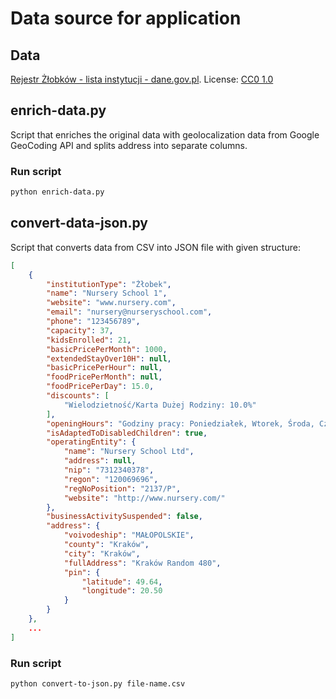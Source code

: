 # Data source for application

## Data

[Rejestr Żłobków - lista instytucji - dane.gov.pl](https://dane.gov.pl/pl/dataset/2106/resource/55499/table).
License: [CC0 1.0](https://creativecommons.org/publicdomain/zero/1.0/legalcode.pl)

## enrich-data.py

Script that enriches the original data with geolocalization data from Google GeoCoding API and splits address into separate columns.

### Run script

```bash
python enrich-data.py
```

## convert-data-json.py

Script that converts data from CSV into JSON file with given structure:

```json
[
    {
        "institutionType": "Żłobek",
        "name": "Nursery School 1",
        "website": "www.nursery.com",
        "email": "nursery@nurseryschool.com",
        "phone": "123456789",
        "capacity": 37,
        "kidsEnrolled": 21,
        "basicPricePerMonth": 1000,
        "extendedStayOver10H": null,
        "basicPricePerHour": null,
        "foodPricePerMonth": null,
        "foodPricePerDay": 15.0,
        "discounts": [
            "Wielodzietność/Karta Dużej Rodziny: 10.0%"
        ],
        "openingHours": "Godziny pracy: Poniedziałek, Wtorek, Środa, Czwartek, Piątek 6:30-17:30",
        "isAdaptedToDisabledChildren": true,
        "operatingEntity": {
            "name": "Nursery School Ltd",
            "address": null,
            "nip": "7312340378",
            "regon": "120069696",
            "regNoPosition": "2137/P",
            "website": "http://www.nursery.com/"
        },
        "businessActivitySuspended": false,
        "address": {
            "voivodeship": "MAŁOPOLSKIE",
            "county": "Kraków",
            "city": "Kraków",
            "fullAddress": "Kraków Random 480",
            "pin": {
                "latitude": 49.64,
                "longitude": 20.50
            }
        }
    },
    ...
]
```

### Run script

```bash
python convert-to-json.py file-name.csv
```